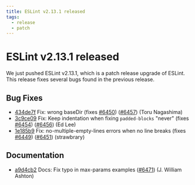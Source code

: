```yaml
---
title: ESLint v2.13.1 released
tags:
  - release
  - patch
---
```

# ESLint v2.13.1 released

We just pushed ESLint v2.13.1, which is a patch release upgrade of ESLint. This release  fixes several bugs found in the previous release.










## Bug Fixes


* [434de7f](https://github.com/eslint/eslint/commit/434de7f) Fix: wrong baseDir (fixes [#6450](https://github.com/eslint/eslint/issues/6450)) ([#6457](https://github.com/eslint/eslint/issues/6457)) (Toru Nagashima)
* [3c9ce09](https://github.com/eslint/eslint/commit/3c9ce09) Fix: Keep indentation when fixing `padded-blocks` "never" (fixes [#6454](https://github.com/eslint/eslint/issues/6454)) ([#6456](https://github.com/eslint/eslint/issues/6456)) (Ed Lee)
* [1e185b9](https://github.com/eslint/eslint/commit/1e185b9) Fix: no-multiple-empty-lines errors when no line breaks (fixes [#6449](https://github.com/eslint/eslint/issues/6449)) ([#6451](https://github.com/eslint/eslint/issues/6451)) (strawbrary)




## Documentation


* [a9d4cb2](https://github.com/eslint/eslint/commit/a9d4cb2) Docs: Fix typo in max-params examples ([#6471](https://github.com/eslint/eslint/issues/6471)) (J. William Ashton)

